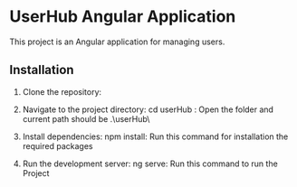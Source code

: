# UserHub Angular Application

This project is an Angular application for managing users.

## Installation

1. Clone the repository: 
   
2. Navigate to the project directory:
   cd userHub : Open the folder and current path should be .\userHub\ 

3. Install dependencies:
   npm install: Run this command for installation the required packages

4. Run the development server:
   ng serve: Run this command to run the Project
